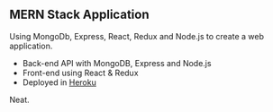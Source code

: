## MERN Stack Application
Using MongoDb, Express, React, Redux and Node.js to create a web application. 
* Back-end API with MongoDB, Express and Node.js
* Front-end using React & Redux
* Deployed in [Heroku](https://pacific-shelf-39740.herokuapp.com/)

Neat.
